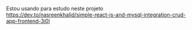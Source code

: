 Estou usando para estudo neste projeto 
https://dev.to/nasreenkhalid/simple-react-js-and-mysql-integration-crud-app-frontend-3i0l